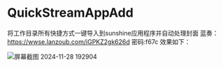 # QuickStreamAppAdd
将工作目录所有快捷方式一键导入到sunshine应用程序并自动处理封面
蓝奏：https://wwse.lanzoub.com/iGPKZ2gk626d 密码:f67c
效果如下：

![屏幕截图 2024-11-28 192904](https://github.com/user-attachments/assets/e234c8a0-1f2f-4a07-a3f3-4386b2738740)
